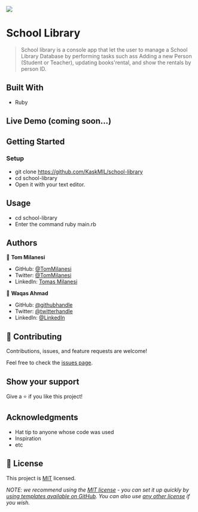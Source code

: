 ![](https://img.shields.io/badge/Microverse-blueviolet)

# School Library

> School library is a console app that let the user to manage a School Library Database by performing tasks such ass Adding a new Person (Student or Teacher), updating books'rental, and show the rentals by person ID.


## Built With

- Ruby

## Live Demo (coming soon...)


## Getting Started

### Setup

- git clone https://github.com/KaskMIL/school-library
- cd school-library
- Open it with your text editor.

## Usage

- cd school-library
- Enter the command ruby main.rb

## Authors


👤 **Tom Milanesi**

- GitHub: [@TomMilanesi](https://github.com/KaskMIL)
- Twitter: [@TomMilanesi](https://twitter.com/TomasMilanesi)
- LinkedIn: [Tomas Milanesi](https://www.linkedin.com/in/tomas-milanesi-3427bb185/)

👤 **Waqas Ahmad**

- GitHub: [@githubhandle](https://github.com/waqaskanju)
- Twitter: [@twitterhandle](https://twitter.com/waqaskanju)
- LinkedIn: [@LinkedIn](https://linkedin.com/in/waqaskanju)


## 🤝 Contributing

Contributions, issues, and feature requests are welcome!

Feel free to check the [issues page](../../issues/).

## Show your support

Give a ⭐️ if you like this project!

## Acknowledgments

- Hat tip to anyone whose code was used
- Inspiration
- etc

## 📝 License

This project is [MIT](./LICENSE) licensed.

_NOTE: we recommend using the [MIT license](https://choosealicense.com/licenses/mit/) - you can set it up quickly by [using templates available on GitHub](https://docs.github.com/en/communities/setting-up-your-project-for-healthy-contributions/adding-a-license-to-a-repository). You can also use [any other license](https://choosealicense.com/licenses/) if you wish._
